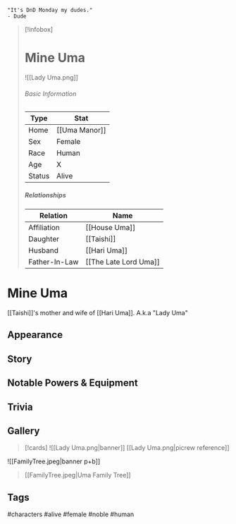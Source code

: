 	"It's DnD Monday my dudes." 
	- Dude

> [!infobox]
> # Mine Uma
> ![[Lady Uma.png]]
> ###### Basic Information
> | Type | Stat |
> | ---- | ---- |
> | Home | [[Uma Manor]] |
> | Sex | Female |
> | Race | Human |
> | Age | X |
> | Status | Alive |
> ##### Relationships
> | Relation | Name |
> | ---- | ---- |
> | Affiliation | [[House Uma]] |
> | Daughter | [[Taishi]] |
> |Husband|[[Hari Uma]]|
> |Father-In-Law|[[The Late Lord Uma]]|

# Mine Uma
[[Taishi]]'s mother and wife of [[Hari Uma]]. 
A.k.a "Lady Uma"
## Appearance
## Story
## Notable Powers & Equipment
## Trivia

## Gallery
>[!cards]
>![[Lady Uma.png|banner]]
>[[Lady Uma.png|picrew reference]]
>
![[FamilyTree.jpeg|banner p+b]]
>[[FamilyTree.jpeg|Uma Family Tree]]
>

## Tags
#characters #alive #female #noble #human